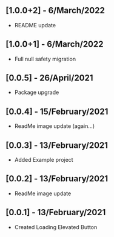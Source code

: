 ## [1.0.0+2] - 6/March/2022

* README update

## [1.0.0+1] - 6/March/2022

* Full null safety migration

## [0.0.5] - 26/April/2021

* Package upgrade

## [0.0.4] - 15/February/2021

* ReadMe image update (again...)

## [0.0.3] - 13/February/2021

* Added Example project

## [0.0.2] - 13/February/2021

* ReadMe image update

## [0.0.1] - 13/February/2021

* Created Loading Elevated Button
